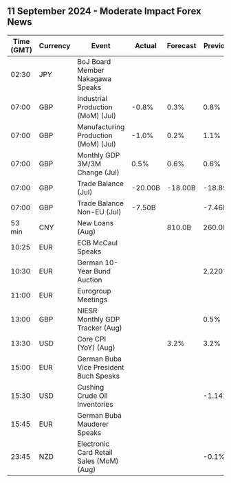 ## 11 September 2024 - Moderate Impact Forex News

| Time (GMT) | Currency | Event | Actual | Forecast | Previous |
|------|----------|-------|--------|----------|----------|
| 02:30 | JPY | BoJ Board Member Nakagawa Speaks |  |  |  |
| 07:00 | GBP | Industrial Production (MoM) (Jul) | -0.8% | 0.3% | 0.8% |
| 07:00 | GBP | Manufacturing Production (MoM) (Jul) | -1.0% | 0.2% | 1.1% |
| 07:00 | GBP | Monthly GDP 3M/3M Change (Jul) | 0.5% | 0.6% | 0.6% |
| 07:00 | GBP | Trade Balance (Jul) | -20.00B | -18.00B | -18.89B |
| 07:00 | GBP | Trade Balance Non-EU (Jul) | -7.50B |  | -7.46B |
| 53 min | CNY | New Loans (Aug) |  | 810.0B | 260.0B |
| 10:25 | EUR | ECB McCaul Speaks |  |  |  |
| 10:30 | EUR | German 10-Year Bund Auction |  |  | 2.220% |
| 11:00 | EUR | Eurogroup Meetings |  |  |  |
| 13:00 | GBP | NIESR Monthly GDP Tracker (Aug) |  |  | 0.5% |
| 13:30 | USD | Core CPI (YoY) (Aug) |  | 3.2% | 3.2% |
| 15:00 | EUR | German Buba Vice President Buch Speaks |  |  |  |
| 15:30 | USD | Cushing Crude Oil Inventories |  |  | -1.142M |
| 15:45 | EUR | German Buba Mauderer Speaks |  |  |  |
| 23:45 | NZD | Electronic Card Retail Sales (MoM) (Aug) |  |  | -0.1% |
